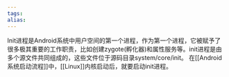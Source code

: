 ```yaml
---
tags: 
alias:
---
```

Init进程是Android系统中用户空间的第一个进程，作为第一个进程，它被赋予了很多极其重要的工作职责，比如创建zygote(孵化器)和属性服务等。init进程是由多个源文件共同组成的，这些文件位于源码目录system/core/init。
在[[Android系统启动流程]]中，[[Linux]]内核启动后，就要启动init进程。
